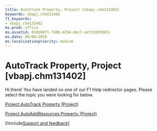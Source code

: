 ```yaml
---
title: AutoTrack Property, Project [vbapj.chm131402]
keywords: vbapj.chm131402
f1_keywords:
- vbapj.chm131402
ms.prod: office
ms.assetid: 83db96f1-fd8b-4294-bbc7-eef31693907c
ms.date: 06/08/2019
ms.localizationpriority: medium
---
```



# AutoTrack Property, Project [vbapj.chm131402]

Hi there! You have landed on one of our F1 Help redirector pages. Please select the topic you were looking for below.

[Project.AutoTrack Property (Project)](https://docs.microsoft.com/office/vba/api/Project.Project.AutoTrack)

[Project.AutoAddResources Property (Project)](https://docs.microsoft.com/office/vba/api/Project.Project.AutoAddResources)

[!include[Support and feedback](~/includes/feedback-boilerplate.md)]
